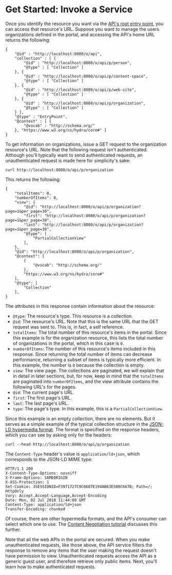 # Get Started: Invoke a Service

Once you identify the resource you want via the 
[API's root entry point](liferay.com), 
you can access that resource's URL. Suppose you want to manage the users 
organizations defined in the portal, and accessing the API's home URL returns 
the following: 

    {
        "@id" : "http://localhost:8080/o/api",
        "collection" : [ {
            "@id" : "http://localhost:8080/o/api/p/person",
            "@type" : [ "Collection" ]
        }, {
            "@id" : "http://localhost:8080/o/api/p/content-space",
            "@type" : [ "Collection" ]
        }, {
            "@id" : "http://localhost:8080/o/api/p/web-site",
            "@type" : [ "Collection" ]
        }, {
            "@id" : "http://localhost:8080/o/api/p/organization",
            "@type" : [ "Collection" ]
        } ],
        "@type" : "EntryPoint",
        "@context" : [ {
            "@vocab" : "http://schema.org/"
        }, "https://www.w3.org/ns/hydra/core#" ]
    }

To get information on organizations, issue a GET request to the organization 
resource's URL. Note that the following request isn't authenticated. Although 
you'll typically want to send authenticated requests, an unauthenticated request 
is made here for simplicity's sake: 

    curl http://localhost:8080/o/api/p/organization

This returns the following: 

    {
        "totalItems": 0,
        "numberOfItems": 0,
        "view": {
            "@id": "http://localhost:8080/o/api/p/organization?page=1&per_page=30",
            "first": "http://localhost:8080/o/api/p/organization?page=1&per_page=30",
            "last": "http://localhost:8080/o/api/p/organization?page=1&per_page=30",
            "@type": [
                "PartialCollectionView"
            ],
        },
        "@id": "http://localhost:8080/o/api/p/organization",
        "@context": [
            {
                "@vocab": "http://schema.org/"
            },
            "https://www.w3.org/ns/hydra/core#"
        ],
        "@type": [
            "Collection"
        ],
    }

The attributes in this response contain information about the resource: 

-   `@type`: The resource's type. This resource is a collection. 
-   `@id`: The resource's URL. Note that this is the same URL that the GET 
    request was sent to. This is, in fact, a self reference. 
-   `totalItems`: The total number of this resource's items in the portal. Since 
    this example is for the organization resource, this lists the total number 
    of organizations in the portal, which in this case is `0`. 
-   `numberOfItems`: The number of this resource's items included in this 
    response. Since returning the total number of items can decrease 
    performance, returning a subset of items is typically more efficient. In 
    this example, the number is `0` because the collection is empty. 
-   `view`: The view page. The collections are paginated, we will explain that 
    in detail in later sections, but, for now, keep in mind that the 
    `totalItems` are paginated into `numberOfItems`, and the view attribute 
    contains the following URL's for the pages. 
-   `@id`: The current page's URL. 
-   `first`: The first page's URL. 
-   `last`: The last page's URL. 
-   `type`: The page's type. In this example, this is a `PartialCollectionView`. 

Since this example is an empty collection, there are no elements. But it serves 
as a simple example of the typical collection structure in the 
[JSON-LD hypermedia format](https://json-ld.org/). 
The format is specified on the response headers, which you can see by asking 
only for the headers: 

    curl --head http://localhost:8080/o/api/p/organization

The `Content-Type` header's value is `application/ld+json`, which corresponds to 
the JSON-LD MIME type: 

    HTTP/1.1 200 
    X-Content-Type-Options: nosniff
    X-Frame-Options: SAMEORIGIN
    X-XSS-Protection: 1
    Set-Cookie: JSESSIONID=F3971727C9C8607E194AB63E50BC667B; Path=/; HttpOnly
    Vary: Accept,Accept-Language,Accept-Encoding
    Date: Mon, 02 Jul 2018 11:44:00 GMT
    Content-Type: application/ld+json
    Transfer-Encoding: chunked

Of course, there are other hypermedia formats, and the API's consumer can select 
which one to use. The 
[Content Negotiation tutorial](liferay.com) 
discusses this further. 

Note that all the web APIs in the portal are secured. When you make 
unauthenticated requests, like those above, the API service filters the response 
to remove any items that the user making the request doesn't have permission to 
view. Unauthenticated requests access the API as a generic guest user, and 
therefore retrieve only public items. Next, you'll learn how to make 
authenticated requests. 
